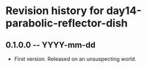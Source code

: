 # Revision history for day14-parabolic-reflector-dish

## 0.1.0.0 -- YYYY-mm-dd

* First version. Released on an unsuspecting world.
